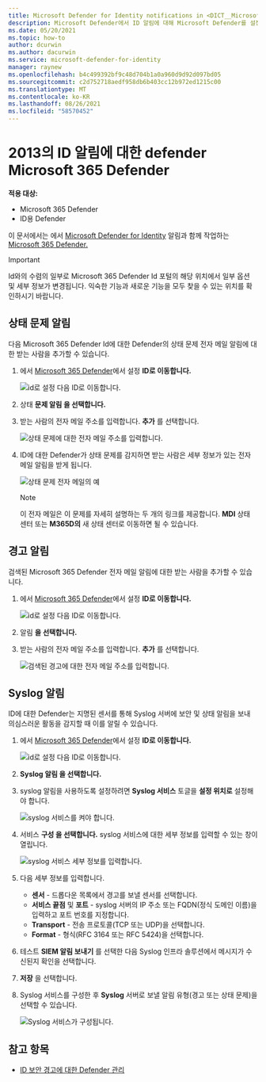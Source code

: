 ```yaml
---
title: Microsoft Defender for Identity notifications in <DICT__Microsoft⚐365⚐Defender>Microsoft 365 Defender</DICT__Microsoft⚐365⚐Defender>
description: Microsoft Defender에서 ID 알림에 대해 Microsoft Defender를 설정하는 방법을 Microsoft 365 Defender.
ms.date: 05/20/2021
ms.topic: how-to
author: dcurwin
ms.author: dacurwin
ms.service: microsoft-defender-for-identity
manager: raynew
ms.openlocfilehash: b4c499392bf9c48d704b1a0a960d9d92d097bd05
ms.sourcegitcommit: c2d752718aedf958db6b403cc12b972ed1215c00
ms.translationtype: MT
ms.contentlocale: ko-KR
ms.lasthandoff: 08/26/2021
ms.locfileid: "58570452"
---
```

# <a name="defender-for-identity-notifications-in-microsoft-365-defender"></a>2013의 ID 알림에 대한 defender Microsoft 365 Defender

**적용 대상:**

- Microsoft 365 Defender
- ID용 Defender

이 문서에서는 에서 [Microsoft Defender for Identity](/defender-for-identity) 알림과 함께 작업하는 [Microsoft 365 Defender.](/microsoft-365/security/defender/overview-security-center)

> [!IMPORTANT]
> Id와의 수렴의 일부로 Microsoft 365 Defender Id 포털의 해당 위치에서 일부 옵션 및 세부 정보가 변경됩니다. 익숙한 기능과 새로운 기능을 모두 찾을 수 있는 위치를 확인하시기 바랍니다.

## <a name="health-issues-notifications"></a>상태 문제 알림

다음 Microsoft 365 Defender Id에 대한 Defender의 상태 문제 전자 메일 알림에 대한 받는 사람을 추가할 수 있습니다.

1. 에서 [Microsoft 365 Defender](https://security.microsoft.com/)에서  설정 **ID로 이동합니다.**

    ![id로 설정 다음 ID로 이동합니다.](../../media/defender-identity/settings-identities.png)

1. 상태 **문제 알림 을 선택합니다.**

1. 받는 사람의 전자 메일 주소를 입력합니다. **추가** 를 선택합니다.

    ![상태 문제에 대한 전자 메일 주소를 입력합니다.](../../media/defender-identity/health-email-recipient.png)

1. ID에 대한 Defender가 상태 문제를 감지하면 받는 사람은 세부 정보가 있는 전자 메일 알림을 받게 됩니다.

    ![상태 문제 전자 메일의 예](../../media/defender-identity/health-email.png)

    > [!NOTE]
    > 이 전자 메일은 이 문제를 자세히 설명하는 두 개의 링크를 제공합니다. **MDI** 상태 센터 또는 **M365D의** 새 상태 센터로 이동하면 될 수 있습니다.

## <a name="alert-notifications"></a>경고 알림

검색된 Microsoft 365 Defender 전자 메일 알림에 대한 받는 사람을 추가할 수 있습니다.

1. 에서 [Microsoft 365 Defender](https://security.microsoft.com/)에서  설정 **ID로 이동합니다.**

    ![id로 설정 다음 ID로 이동합니다.](../../media/defender-identity/settings-identities.png)

1. 알림 **을 선택합니다.**

1. 받는 사람의 전자 메일 주소를 입력합니다. **추가** 를 선택합니다.

    ![검색된 경고에 대한 전자 메일 주소를 입력합니다.](../../media/defender-identity/alert-email-recipient.png)

## <a name="syslog-notifications"></a>Syslog 알림

ID에 대한 Defender는 지명된 센서를 통해 Syslog 서버에 보안 및 상태 알림을 보내 의심스러운 활동을 감지할 때 이를 알릴 수 있습니다.

1. 에서 [Microsoft 365 Defender](https://security.microsoft.com/)에서  설정 **ID로 이동합니다.**

    ![id로 설정 다음 ID로 이동합니다.](../../media/defender-identity/settings-identities.png)

1. **Syslog 알림 을 선택합니다.**

1. syslog 알림을 사용하도록 설정하려면 **Syslog 서비스** 토글을 **설정 위치로** 설정해야 합니다.

    ![syslog 서비스를 켜야 합니다.](../../media/defender-identity/syslog-service.png)

1. 서비스 **구성 을 선택합니다.** syslog 서비스에 대한 세부 정보를 입력할 수 있는 창이 열립니다.

    ![syslog 서비스 세부 정보를 입력합니다.](../../media/defender-identity/syslog-sensor.png)

1. 다음 세부 정보를 입력합니다.

    - **센서** - 드롭다운 목록에서 경고를 보낼 센서를 선택합니다.
    - **서비스 끝점** 및 **포트** - syslog 서버의 IP 주소 또는 FQDN(정식 도메인 이름)을 입력하고 포트 번호를 지정합니다.
    - **Transport** -  전송 프로토콜(TCP 또는 UDP)을 선택합니다.
    - **Format** - 형식(RFC 3164 또는 RFC 5424)을 선택합니다.

1. 테스트 **SIEM 알림 보내기** 를 선택한 다음 Syslog 인프라 솔루션에서 메시지가 수신된지 확인을 선택합니다.

1. **저장** 을 선택합니다.

1. Syslog 서비스를 구성한 후 **Syslog** 서버로 보낼 알림 유형(경고 또는 상태 문제)을 선택할 수 있습니다.

    ![Syslog 서비스가 구성됩니다.](../../media/defender-identity/syslog-configured.png)

## <a name="see-also"></a>참고 항목

- [ID 보안 경고에 대한 Defender 관리](manage-security-alerts.md)
